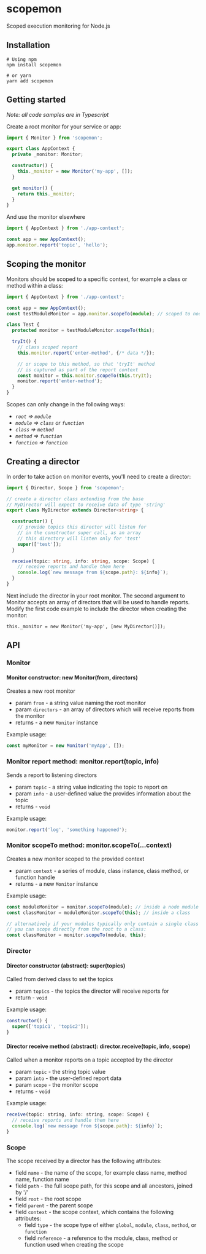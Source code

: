 # scopemon
Scoped execution monitoring for Node.js

## Installation
```
# Using npm
npm install scopemon

# or yarn
yarn add scopemon
```

## Getting started
_Note: all code samples are in Typescript_

Create a root monitor for your service or app:
```typescript
import { Monitor } from 'scopemon';

export class AppContext {
  private _monitor: Monitor;

  constructor() {
    this._monitor = new Monitor('my-app', []);
  }

  get monitor() {
    return this._monitor;
  }
}
```
And use the monitor elsewhere
```typescript
import { AppContext } from './app-context';

const app = new AppContext();
app.monitor.report('topic', 'hello');
```

## Scoping the monitor
Monitors should be scoped to a specific context, for example a class or method within a class:
```typescript
import { AppContext } from './app-context';

const app = new AppContext();
const testModuleMonitor = app.monitor.scopeTo(module); // scoped to node module

class Test {
  protected monitor = testModuleMonitor.scopeTo(this);

  tryIt() {
    // class scoped report
    this.monitor.report('enter-method', {/* data */});

    // or scope to this method, so that 'tryIt' method
    // is captured as part of the report context
    const monitor = this.monitor.scopeTo(this.tryIt);
    monitor.report('enter-method');
  }
}
```
Scopes can only change in the following ways:
* _`root` => `module`_
* _`module` => `class` or `function`_
* _`class` => `method`_
* _`method` => `function`_
* _`function` => `function`_

## Creating a director
In order to take action on monitor events, you'll need to create a director:
```typescript
import { Director, Scope } from 'scopemon';

// create a director class extending from the base
// MyDirector will expect to receive data of type 'string'
export class MyDirector extends Director<string> {

  constructor() {
    // provide topics this director will listen for
    // in the constructor super call, as an array
    // this directory will listen only for 'test'
    super(['test']);
  }

  receive(topic: string, info: string, scope: Scope) {
    // receive reports and handle them here
    console.log(`new message from ${scope.path}: ${info}`);
  }
}
```
Next include the director in your root monitor. The second argument to Monitor accepts an array of directors that will be used to handle reports. Modify the first code example to include the director when creating the monitor:
```
this._monitor = new Monitor('my-app', [new MyDirector()]);
```

## API
### Monitor
#### Monitor constructor: new Monitor(from, directors)
Creates a new root monitor
* param `from` - a string value naming the root monitor
* param `directors` - an array of directors which will receive reports from the monitor
* returns - a new `Monitor` instance

Example usage:
```javascript
const myMonitor = new Monitor('myApp', []);
```

### Monitor report method: monitor.report(topic, info)
Sends a report to listening directors
* param `topic` - a string value indicating the topic to report on
* param `info` - a user-defined value the provides information about the topic
* returns - `void`

Example usage:
```javascript
monitor.report('log', 'something happened');
```

### Monitor scopeTo method: monitor.scopeTo(...context)
Creates a new monitor scoped to the provided context
* param `context` - a series of module, class instance, class method, or function handle
* returns - a new `Monitor` instance

Example usage:
```javascript
const moduleMonitor = monitor.scopeTo(module); // inside a node module
const classMonitor = moduleMonitor.scopeTo(this); // inside a class

// alternatively if your modules typically only contain a single class
// you can scope directly from the root to a class:
const classMonitor = monitor.scopeTo(module, this);
```

### Director
#### Director constructor (abstract): super(topics)
Called from derived class to set the topics
* param `topics` - the topics the director will receive reports for
* return - `void`

Example usage:
```javascript
constructor() {
  super(['topic1', 'topic2']);
}
```

#### Director receive method (abstract): director.receive(topic, info, scope)
Called when a monitor reports on a topic accepted by the director
* param `topic` - the string topic value
* param `into` - the user-defined report data
* param `scope` - the monitor scope
* returns - `void`

Example usage:
```javascript
receive(topic: string, info: string, scope: Scope) {
  // receive reports and handle them here
  console.log(`new message from ${scope.path}: ${info}`);
}
```

### Scope
The scope received by a director has the following attributes:
* field `name` - the name of the scope, for example class name, method name, function name
* field `path` - the full scope path, for this scope and all ancestors, joined by '/'
* field `root` - the root scope
* field `parent` - the parent scope
* field `context` - the scope context, which contains the following attributes:
  * field `type` - the scope type of either `global`, `module`, `class`, `method`, or `function`
  * field `reference` - a reference to the module, class, method or function used when creating the scope

